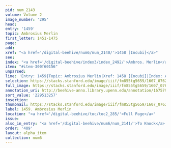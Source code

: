 ```yaml
---
pid: num_2143
volume: Volume 2
image_number: '295'
head:
entry: '1459'
topic: Ambrosius Merlin
first_letter: 1451-1475
page:
add:
xref: "<a href='/digital-beehive/num6/num_2140/'>1458 [Incubi]</a>"
see:
index: "<a href='/digital-beehive/index3/index_2492/'>Ambros. Merlin</a>"
item: "#item-300f60156"
unparsed:
line: 'Entry: 1459|Topic: Ambrosius Merlin|Xref: 1458 [Incubi]|Index: Ambros. Merlin|#item-300f60156'
selection: https://stacks.stanford.edu/image/iiif/fm855tg5659/1607_0762/406,3257,2865,702/full/0/default.jpg
full_image: https://stacks.stanford.edu/image/iiif/fm855tg5659/1607_0762/full/full/0/default.jpg
annotation_uri: http://beehive-anno.library.upenn.edu/annotation/1675790376178
sort_value: '229513257'
insertion:
thumbnail: https://stacks.stanford.edu/image/iiif/fm855tg5659/1607_0762/406,3257,600,180/250,/0/default.jpg
label: 1459. Ambrosius Merlin
location: "<a href='/digital-beehive/toc/toc2_285/'>Full Page</a>"
issue:
also_in_entry: "<a href='/digital-beehive/num6/num_2141/'>To Knock</a>|<a href='/digital-beehive/num6/num_2142/'>Dead</a>"
order: '409'
layout: alpha_item
collection: num6
---
```

